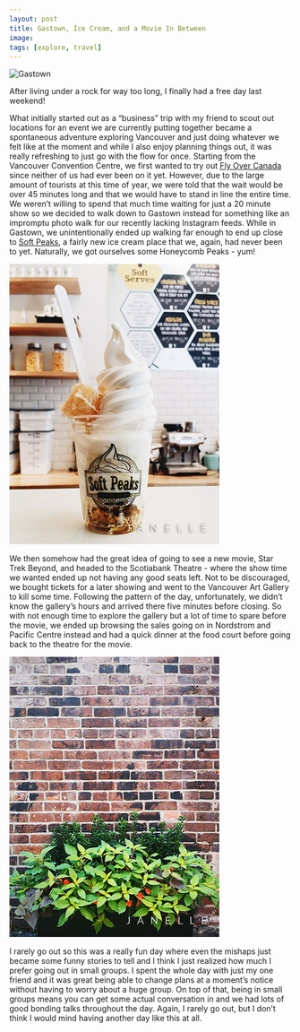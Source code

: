 ```yaml
---
layout: post
title: Gastown, Ice Cream, and a Movie In Between
image:
tags: [explore, travel]
---
```


![Gastown](/thisisjanelles.github.io/blob/master/img/160801%20Gastown/gastown.jpg)

After living under a rock for way too long, I finally had a free day last weekend!

What initially started out as a “business” trip with my friend to scout out locations for an event we are currently putting together became a spontaneous adventure exploring Vancouver and just doing whatever we felt like at the moment and while I also enjoy planning things out, it was really refreshing to just go with the flow for once. Starting from the Vancouver Convention Centre, we first wanted to try out [Fly Over Canada](https://www.flyovercanada.com/) since neither of us had ever been on it yet. However, due to the large amount of tourists at this time of year, we were told that the wait would be over 45 minutes long and that we would have to stand in line the entire time. We weren’t willing to spend that much time waiting for just a 20 minute show so we decided to walk down to Gastown instead for something like an impromptu photo walk for our recently lacking Instagram feeds. While in Gastown, we unintentionally ended up walking far enough to end up close to [Soft Peaks](http://softpeaks.ca), a fairly new ice cream place that we, again, had never been to yet. Naturally, we got ourselves some Honeycomb Peaks - yum!

![Soft Peaks](https://github.com/thisisjanelles/thisisjanelles.github.io/blob/master/img/160801%20Gastown/softpeaks.jpg)

We then somehow had the great idea of going to see a new movie, Star Trek Beyond, and headed to the Scotiabank Theatre - where the show time we wanted ended up not having any good seats left. Not to be discouraged, we bought tickets for a later showing and went to the Vancouver Art Gallery to kill some time. Following the pattern of the day, unfortunately, we didn’t know the gallery’s hours and arrived there five minutes before closing. So with not enough time to explore the gallery but a lot of time to spare before the movie, we ended up browsing the sales going on in Nordstrom and Pacific Centre instead and had a quick dinner at the food court before going back to the theatre for the movie.

![Gastown Wall](https://github.com/thisisjanelles/thisisjanelles.github.io/blob/master/img/160801%20Gastown/gastownwall.jpg)

I rarely go out so this was a really fun day where even the mishaps just became some funny stories to tell and I think I just realized how much I prefer going out in small groups. I spent the whole day with just my one friend and it was great being able to change plans at a moment’s notice without having to worry about a huge group. On top of that, being in small groups means you can get some actual conversation in and we had lots of good bonding talks throughout the day. Again, I rarely go out, but I don’t think I would mind having another day like this at all.
